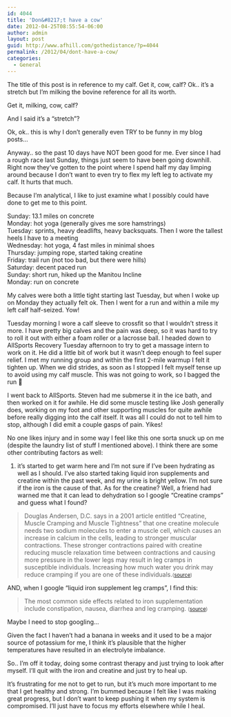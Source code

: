 ```yaml
---
id: 4044
title: 'Don&#8217;t have a cow'
date: 2012-04-25T08:55:54-06:00
author: admin
layout: post
guid: http://www.afhill.com/gothedistance/?p=4044
permalink: /2012/04/dont-have-a-cow/
categories:
  - General
---
```

The title of this post is in reference to my calf. Get it, cow, calf? Ok.. it&#8217;s a stretch but I&#8217;m milking the bovine reference for all its worth.

Get it, milking, cow, calf?

And I said it&#8217;s a &#8220;stretch&#8221;?

Ok, ok.. this is why I don&#8217;t generally even TRY to be funny in my blog posts&#8230;

Anyway.. so the past 10 days have NOT been good for me. Ever since I had a rough race last Sunday, things just seem to have been going downhill. Right now they&#8217;ve gotten to the point where I spend half my day limping around because I don&#8217;t want to even try to flex my left leg to activate my calf. It hurts that much. 

Because I&#8217;m analytical, I like to just examine what I possibly could have done to get me to this point.

Sunday: 13.1 miles on concrete  
Monday: hot yoga (generally gives me sore hamstrings)  
Tuesday: sprints, heavy deadlifts, heavy backsquats. Then I wore the tallest heels I have to a meeting  
Wednesday: hot yoga, 4 fast miles in minimal shoes  
Thursday: jumping rope, started taking creatine  
Friday: trail run (not too bad, but there were hills)  
Saturday: decent paced run  
Sunday: short run, hiked up the Manitou Incline  
Monday: run on concrete

My calves were both a little tight starting last Tuesday, but when I woke up on Monday they actually felt ok. Then I went for a run and within a mile my left calf half-seized. Yow! 

Tuesday morning I wore a calf sleeve to crossfit so that I wouldn&#8217;t stress it more. I have pretty big calves and the pain was deep, so it was hard to try to roll it out with either a foam roller or a lacrosse ball. I headed down to AllSports Recovery Tuesday afternoon to try to get a massage intern to work on it. He did a little bit of work but it wasn&#8217;t deep enough to feel super relief. I met my running group and within the first 2-mile warmup I felt it tighten up. When we did strides, as soon as I stopped I felt myself tense up to avoid using my calf muscle. This was not going to work, so I bagged the run 🙁

I went back to AllSports. Steven had me submerse it in the ice bath, and then worked on it for awhile. He did some muscle testing like Josh generally does, working on my foot and other supporting muscles for quite awhile before really digging into the calf itself. It was all I could do not to tell him to stop, although I did emit a couple gasps of pain. Yikes! 

No one likes injury and in some way I feel like this one sorta snuck up on me (despite the laundry list of stuff I mentioned above). I think there are some other contributing factors as well:

1) it&#8217;s started to get warm here and I&#8217;m not sure if I&#8217;ve been hydrating as well as I should. I&#8217;ve also started taking liquid iron supplements and creatine within the past week, and my urine is bright yellow. I&#8217;m not sure if the iron is the cause of that. As for the creatine? Well, a friend had warned me that it can lead to dehydration so I google &#8220;Creatine cramps&#8221; and guess what I found?

> Douglas Andersen, D.C. says in a 2001 article entitled &#8220;Creatine, Muscle Cramping and Muscle Tightness&#8221; that one creatine molecule needs two sodium molecules to enter a muscle cell, which causes an increase in calcium in the cells, leading to stronger muscular contractions. These stronger contractions paired with creatine reducing muscle relaxation time between contractions and causing more pressure in the lower legs may result in leg cramps in susceptible individuals. Increasing how much water you drink may reduce cramping if you are one of these individuals.<small>(<a href="http://www.livestrong.com/article/486937-creatine-calf-cramps/#ixzz1t41tZ7Vj">source</a>)</small>

AND, when I google &#8220;liquid iron supplement leg cramps&#8221;, I find this:

> The most common side effects related to iron supplementation include constipation, nausea, diarrhea and leg cramping. <small>(<a href="http://www.livestrong.com/article/490742-iron-supplements-with-low-side-effects/#ixzz1t42fQkAb">source</a>)</small>

Maybe I need to stop googling&#8230; 

Given the fact I haven&#8217;t had a banana in weeks and it used to be a major source of potassium for me, I think it&#8217;s plausible that the higher temperatures have resulted in an electrolyte imbalance. 

So.. I&#8217;m off it today, doing some contrast therapy and just trying to look after myself. I&#8217;ll quit with the iron and creatine and just try to heal up. 

It&#8217;s frustrating for me not to get to run, but it&#8217;s much more important to me that I get healthy and strong. I&#8217;m bummed because I felt like I was making great progress, but I don&#8217;t want to keep pushing it when my system is compromised. I&#8217;ll just have to focus my efforts elsewhere while I heal.